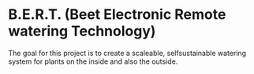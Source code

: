 # B.E.R.T. (Beet Electronic Remote watering Technology)

The goal for this project is to create a scaleable, selfsustainable watering system for plants on the inside and also the outside. 